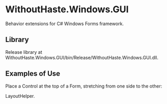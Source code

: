 # WithoutHaste.Windows.GUI

Behavior extensions for C# Windows Forms framework.

## Library

Release library at WithoutHaste.Windows.GUI/bin/Release/WithoutHaste.Windows.GUI.dll.

## Examples of Use

Place a Control at the top of a Form, stretching from one side to the other:

LayoutHelper.